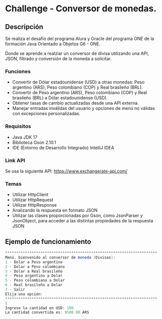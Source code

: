 
# Challenge - Conversor de monedas.

## Descripción
Se realiza el desafío del programa Alura y Oracle del programa ONE de la formación Java Orientado a Objetos G6 - ONE.

Donde se aprende a realziar un conversor de divisa utilizando una API, JSON, filtrado y conversión de la moneda a solicitar.


### Funciones

- Convertir de Dólar estadounidense (USD) a otras monedas: Peso argentino (ARS), Peso colombiano (COP) y Real brasileño (BRL).
- Convertir de Peso argentino (ARS), Peso colombiano (COP) y Real brasileño (BRL) a Dólar estadounidense (USD).
- Obtener tasas de cambio actualizadas desde una API externa.
- Manejar entradas inválidas del usuario y opciones de menú no válidas con excepciones personalizadas.

### Requisitos

- Java JDK 17
- Biblioteca Gson 2.10.1
- IDE (Entorno de Desarrollo Integrado) IntelliJ IDEA

### Link API
Se usa la siguiente API: https://www.exchangerate-api.com/

### Temas

- Utilizar HttpClient
- Utilizar HttpRequest
- Utilizar HttpResponse
- Analizando la respuesta en formato JSON
- Utilizar las clases proporcionadas por Gson, como JsonParser y JsonObject, para acceder a las distintas propiedades de la respuesta JSON

## Ejemplo de funcionamiento

```java
*********************************************************************
Menú, bienvenido al conversor de moneda (Divisas):
1 - Dolar a Peso argentino
2 - Dolar a Peso colombiano
3 - Dolar a Real brasileño
4 - Peso argentino a Dolar
5 - Peso colombiano a Dolar
6 - Real brasileño a Dolar
7 - Salir
Elija una opción:
*********************************************************************
1
Ingrese la cantidad en USD: 100
La cantidad convertida es: 9500.00 ARS
```




